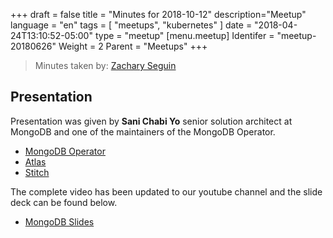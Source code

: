 +++
draft = false
title = "Minutes for 2018-10-12"
description="Meetup"
language = "en"
tags = [
    "meetups",
    "kubernetes"
]
date = "2018-04-24T13:10:52-05:00"
type = "meetup"
[menu.meetup]
  Identifer = "meetup-20180626"
  Weight = 2
  Parent = "Meetups"
+++

> Minutes taken by: [Zachary Seguin](https://zacharyseguin.ca)

## Presentation

Presentation was given by **Sani Chabi Yo** senior solution architect at MongoDB and one of the maintainers of the MongoDB Operator.

* [MongoDB Operator](https://github.com/mongodb/mongodb-enterprise-kubernetes)
* [Atlas](https://www.mongodb.com/cloud/atlas)
* [Stitch](https://www.mongodb.com/cloud/stitch)

The complete video has been updated to our youtube channel and the slide deck can be found below.

* [MongoDB Slides](/docs/mongodb.pptx)

